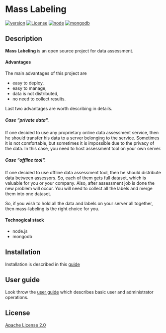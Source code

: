 # Mass Labeling

[![version](https://img.shields.io/badge/version-2.0.2-brightgreen.svg)](https://github.com/ukitgroup/mass-labeling/tree/v2.0.2)
[![License](https://img.shields.io/badge/License-Apache%202.0-brightgreen.svg)](https://opensource.org/licenses/Apache-2.0)
[![node](https://img.shields.io/badge/node-v10.1.0-brightgreen.svg)](https://nodejs.org/)
[![mongodb](https://img.shields.io/badge/mongodb-v3.6.3-brightgreen.svg)](https://mongodb.com/)

## Description

__Mass Labeling__ is an open source project for data assessment. 

#### Advantages
The main advantages of this project are
- easy to deploy,
- easy to manage,
- data is not distributed,
- no need to collect results.
 
Last two advantages are worth describing in details. 

##### Case "private data".
If one decided to use any proprietary online data 
assessment service, then he should transfer his data to a server belonging to the service. Sometimes it 
is not comfortable, but sometimes it is impossible due to the privacy of the data. In this case, you need 
to host assessment tool on your own server.
    
##### Case "offline tool".
If one decided to use offline data assessment tool, then he should distribute data between assessors. So, 
each of them gets full dataset, which is valuable for you or your company. Also, after assessment job is 
done the new problem will occur. You will need to collect all the labels and merge them into one dataset.

So, if you wish to hold all the data and labels on your server all together, then mass-labeling is the 
right choice for you. 

 
#### Technogical stack

- node.js
- mongodb

## Installation
Installation is described in this [guide](docs/install)

## User guide
Look throw the [user guide](docs/user_guide) which describes basic user and administrator operations.  

## License
[Apache License 2.0](LICENSE)

